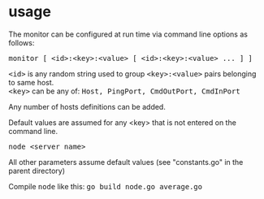 # usage

The monitor can be configured at run time via command line options as follows:

<tt>monitor [ &lt;id&gt;:&lt;key&gt;:&lt;value&gt; [ &lt;id&gt;:&lt;key&gt;:&lt;value&gt; ... ] ]</tt>

<tt>&lt;id&gt;</tt> is any random string used to group <tt>&lt;key&gt;:&lt;value&gt;</tt> pairs belonging to same host.
<br><tt>&lt;key&gt;</tt> can be any of: <tt>Host, PingPort, CmdOutPort, CmdInPort</tt>

Any number of hosts definitions can be added.

Default values are assumed for any &lt;key&gt; that is not entered on the command line. 

<tt>node &lt;server name&gt;</tt>

All other parameters assume default values (see "constants.go" in the parent directory)

Compile <tt>node</tt> like this: <tt>go build node.go average.go</tt>
